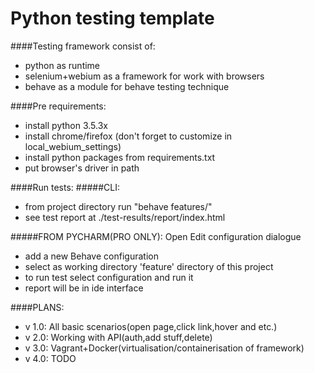 # Python testing template

####Testing framework consist of:

* python as runtime
* selenium+webium as a framework for work with browsers
* behave as a module for behave testing technique

####Pre requirements:
- install python 3.5.3x
- install chrome/firefox (don't forget to customize in local_webium_settings)
- install python packages from requirements.txt
- put browser's driver in path

####Run tests:
#####CLI:

- from project directory run "behave features/"
- see test report at ./test-results/report/index.html

#####FROM PYCHARM(PRO ONLY):
Open Edit configuration dialogue
- add a new Behave configuration    
- select as working directory 'feature' directory of this project
- to run test select configuration and run it
- report will be in ide interface


####PLANS:
- v 1.0: All basic scenarios(open page,click link,hover and etc.)
- v 2.0: Working with API(auth,add stuff,delete)
- v 3.0: Vagrant+Docker(virtualisation/containerisation of framework)
- v 4.0: TODO
